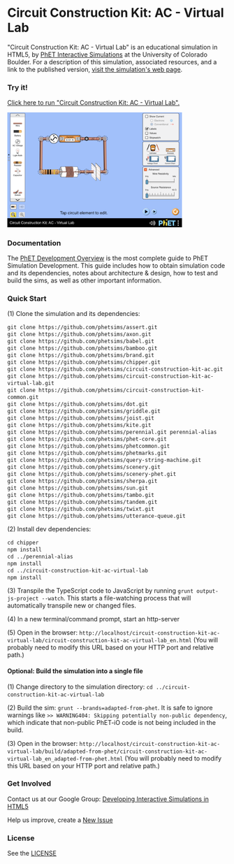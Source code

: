 Circuit Construction Kit: AC - Virtual Lab
=============
"Circuit Construction Kit: AC - Virtual Lab" is an educational simulation in HTML5, by <a href="https://phet.colorado.edu/" target="_blank">PhET
Interactive Simulations</a>
at the University of Colorado Boulder. For a description of this simulation, associated resources, and a link to the
published version,
<a href="https://phet.colorado.edu/en/simulation/circuit-construction-kit-ac-virtual-lab" target="_blank">visit the simulation's web page</a>.

### Try it!

<a href="https://phet.colorado.edu/sims/html/circuit-construction-kit-ac-virtual-lab/latest/circuit-construction-kit-ac-virtual-lab_en.html" target="_blank">Click here to
run "Circuit Construction Kit: AC - Virtual Lab".</a>

<a href="https://phet.colorado.edu/sims/html/circuit-construction-kit-ac-virtual-lab/latest/circuit-construction-kit-ac-virtual-lab_en.html" target="_blank">
<img src="https://raw.githubusercontent.com/phetsims/circuit-construction-kit-ac-virtual-lab/main/assets/circuit-construction-kit-ac-virtual-lab-screenshot.png" alt="Screenshot" style="width: 400px;"/>
</a>

### Documentation

The <a href="https://github.com/phetsims/phet-info/blob/main/doc/phet-development-overview.md" target="_blank">PhET
Development Overview</a> is the most complete guide to PhET Simulation Development. This guide includes how to obtain
simulation code and its dependencies, notes about architecture & design, how to test and build the sims, as well as
other important information.

### Quick Start

(1) Clone the simulation and its dependencies:

```
git clone https://github.com/phetsims/assert.git
git clone https://github.com/phetsims/axon.git
git clone https://github.com/phetsims/babel.git
git clone https://github.com/phetsims/bamboo.git
git clone https://github.com/phetsims/brand.git
git clone https://github.com/phetsims/chipper.git
git clone https://github.com/phetsims/circuit-construction-kit-ac.git
git clone https://github.com/phetsims/circuit-construction-kit-ac-virtual-lab.git
git clone https://github.com/phetsims/circuit-construction-kit-common.git
git clone https://github.com/phetsims/dot.git
git clone https://github.com/phetsims/griddle.git
git clone https://github.com/phetsims/joist.git
git clone https://github.com/phetsims/kite.git
git clone https://github.com/phetsims/perennial.git perennial-alias
git clone https://github.com/phetsims/phet-core.git
git clone https://github.com/phetsims/phetcommon.git
git clone https://github.com/phetsims/phetmarks.git
git clone https://github.com/phetsims/query-string-machine.git
git clone https://github.com/phetsims/scenery.git
git clone https://github.com/phetsims/scenery-phet.git
git clone https://github.com/phetsims/sherpa.git
git clone https://github.com/phetsims/sun.git
git clone https://github.com/phetsims/tambo.git
git clone https://github.com/phetsims/tandem.git
git clone https://github.com/phetsims/twixt.git
git clone https://github.com/phetsims/utterance-queue.git
```

(2) Install dev dependencies:

```
cd chipper
npm install
cd ../perennial-alias
npm install
cd ../circuit-construction-kit-ac-virtual-lab
npm install
```

(3) Transpile the TypeScript code to JavaScript by running `grunt output-js-project --watch`. This starts a file-watching process that will automatically transpile
new or changed files.

(4) In a new terminal/command prompt, start an http-server

(5) Open in the browser: `http://localhost/circuit-construction-kit-ac-virtual-lab/circuit-construction-kit-ac-virtual-lab_en.html` (You will probably need to modify this
URL based on your HTTP port and relative path.)

#### Optional: Build the simulation into a single file

(1) Change directory to the simulation directory: `cd ../circuit-construction-kit-ac-virtual-lab`

(2) Build the sim: `grunt --brands=adapted-from-phet`. It is safe to ignore warnings
like `>> WARNING404: Skipping potentially non-public dependency`, which indicate that non-public PhET-iO code is not
being included in the build.

(3) Open in the
browser: `http://localhost/circuit-construction-kit-ac-virtual-lab/build/adapted-from-phet/circuit-construction-kit-ac-virtual-lab_en_adapted-from-phet.html` (You will
probably need to modify this URL based on your HTTP port and relative path.)

### Get Involved

Contact us at our Google
Group: <a href="http://groups.google.com/forum/#!forum/developing-interactive-simulations-in-html5" target="_blank">
Developing Interactive Simulations in HTML5</a>

Help us improve, create a <a href="http://github.com/phetsims/circuit-construction-kit-ac-virtual-lab/issues/new" target="_blank">New Issue</a>

### License

See the <a href="https://github.com/phetsims/circuit-construction-kit-ac-virtual-lab/blob/main/LICENSE" target="_blank">LICENSE</a>
